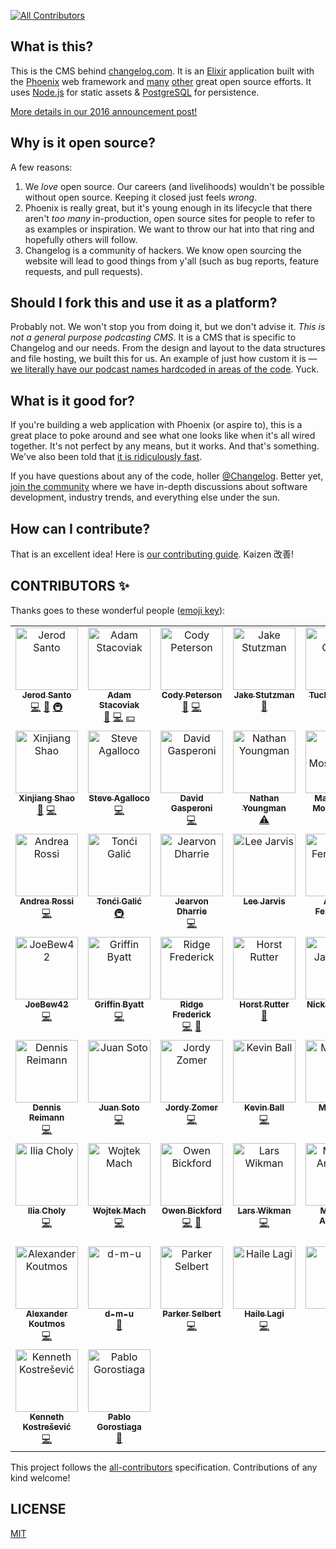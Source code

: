 [![All Contributors](https://img.shields.io/badge/all_contributors-31-orange.svg?style=flat-square)](#contributors-)

## What is this?

This is the CMS behind [changelog.com](https://changelog.com).
It is an [Elixir](http://elixir-lang.org) application built with the [Phoenix](http://www.phoenixframework.org) web framework and [many](https://github.com/thechangelog/changelog.com/blob/master/mix.exs#L33) [other](https://github.com/thechangelog/changelog.com/blob/master/assets/package.json) great open source efforts.
It uses [Node.js](https://nodejs.org/en/) for static assets & [PostgreSQL](https://www.postgresql.org) for persistence.

[More details in our 2016 announcement post!](https://changelog.com/posts/changelog-is-open-source)

## Why is it open source?

A few reasons:

1. We _love_ open source. Our careers (and livelihoods) wouldn't be possible without open source. Keeping it closed just feels _wrong_.
2. Phoenix is really great, but it's young enough in its lifecycle that there aren't _too many_ in-production, open source sites for people to refer to as examples or inspiration. We want to throw our hat into that ring and hopefully others will follow.
3. Changelog is a community of hackers. We know open sourcing the website will lead to good things from y'all (such as bug reports, feature requests, and pull requests).

## Should I fork this and use it as a platform?

Probably not. We won't stop you from doing it, but we don't advise it. _This is not a general purpose podcasting CMS_. It is a CMS that is specific to Changelog and our needs. From the design and layout to the data structures and file hosting, we built this for us. An example of just how custom it is — [we literally have our podcast names hardcoded in areas of the code](https://github.com/thechangelog/changelog.com/blob/14e2f412400df7648be2b77ec88b393e80d81eae/lib/changelog/buffer/buffer.ex#L7-L12). Yuck.

## What is it good for?

If you're building a web application with Phoenix (or aspire to), this is a great place to poke around and see what one looks like when it's all wired together. It's not perfect by any means, but it works. And that's something. We've also been told that [it is ridiculously fast](https://twitter.com/augiedb/status/788344626663096320).

If you have questions about any of the code, holler [@Changelog](https://twitter.com/changelog). Better yet, [join the community](https://changelog.com/community) where we have in-depth discussions about software development, industry trends, and everything else under the sun.

## How can I contribute?

That is an excellent idea! Here is [our contributing guide](CONTRIBUTING.md). Kaizen 改善!

## CONTRIBUTORS ✨

Thanks goes to these wonderful people ([emoji key](https://github.com/kentcdodds/all-contributors#emoji-key)):

<!-- ALL-CONTRIBUTORS-LIST:START - Do not remove or modify this section -->
<!-- prettier-ignore-start -->
<!-- markdownlint-disable -->
<table>
  <tbody>
    <tr>
      <td align="center" valign="top" width="16.66%"><a href="https://jerodsanto.net"><img src="https://avatars3.githubusercontent.com/u/8212?v=3?s=100" width="100px;" alt="Jerod Santo"/><br /><sub><b>Jerod Santo</b></sub></a><br /><a href="https://github.com/thechangelog/changelog.com/commits?author=jerodsanto" title="Code">💻</a> <a href="https://github.com/thechangelog/changelog.com/commits?author=jerodsanto" title="Documentation">📖</a> <a href="#infra-jerodsanto" title="Infrastructure (Hosting, Build-Tools, etc)">🚇</a></td>
      <td align="center" valign="top" width="16.66%"><a href="https://changelog.com/"><img src="https://avatars2.githubusercontent.com/u/2933?v=3?s=100" width="100px;" alt="Adam Stacoviak"/><br /><sub><b>Adam Stacoviak</b></sub></a><br /><a href="#design-adamstac" title="Design">🎨</a> <a href="https://github.com/thechangelog/changelog.com/commits?author=adamstac" title="Code">💻</a> <a href="#financial-adamstac" title="Financial">💵</a></td>
      <td align="center" valign="top" width="16.66%"><a href="http://humanshapes.co"><img src="https://avatars0.githubusercontent.com/u/378665?v=3?s=100" width="100px;" alt="Cody Peterson"/><br /><sub><b>Cody Peterson</b></sub></a><br /><a href="#design-codyjames" title="Design">🎨</a> <a href="https://github.com/thechangelog/changelog.com/commits?author=codyjames" title="Code">💻</a></td>
      <td align="center" valign="top" width="16.66%"><a href="http://elevate.co"><img src="https://pbs.twimg.com/profile_images/1053277843176677379/7y-9aoX5_400x400.jpg?s=100" width="100px;" alt="Jake Stutzman"/><br /><sub><b>Jake Stutzman</b></sub></a><br /><a href="#design-jakestutzman" title="Design">🎨</a></td>
      <td align="center" valign="top" width="16.66%"><a href="https://github.com/TuckerCowie"><img src="https://avatars2.githubusercontent.com/u/7838530?v=3?s=100" width="100px;" alt="Tucker Cowie"/><br /><sub><b>Tucker Cowie</b></sub></a><br /><a href="https://github.com/thechangelog/changelog.com/commits?author=TuckerCowie" title="Code">💻</a></td>
      <td align="center" valign="top" width="16.66%"><a href="https://github.com/gerhard"><img src="https://avatars2.githubusercontent.com/u/3342?v=3?s=100" width="100px;" alt="Gerhard Lazu"/><br /><sub><b>Gerhard Lazu</b></sub></a><br /><a href="#infra-gerhard" title="Infrastructure (Hosting, Build-Tools, etc)">🚇</a> <a href="https://github.com/thechangelog/changelog.com/commits?author=gerhard" title="Code">💻</a></td>
    </tr>
    <tr>
      <td align="center" valign="top" width="16.66%"><a href="https://www.xinjiangshao.com"><img src="https://avatars3.githubusercontent.com/u/635858?v=3?s=100" width="100px;" alt="Xinjiang Shao"/><br /><sub><b>Xinjiang Shao</b></sub></a><br /><a href="https://github.com/thechangelog/changelog.com/commits?author=soleo" title="Documentation">📖</a> <a href="https://github.com/thechangelog/changelog.com/commits?author=soleo" title="Code">💻</a></td>
      <td align="center" valign="top" width="16.66%"><a href="http://beforeitwasround.com"><img src="https://avatars0.githubusercontent.com/u/28044?v=3?s=100" width="100px;" alt="Steve Agalloco"/><br /><sub><b>Steve Agalloco</b></sub></a><br /><a href="https://github.com/thechangelog/changelog.com/commits?author=stve" title="Code">💻</a></td>
      <td align="center" valign="top" width="16.66%"><a href="http://david.gasperoni.org"><img src="https://avatars1.githubusercontent.com/u/898057?v=3?s=100" width="100px;" alt="David Gasperoni"/><br /><sub><b>David Gasperoni</b></sub></a><br /><a href="https://github.com/thechangelog/changelog.com/commits?author=mcdado" title="Code">💻</a></td>
      <td align="center" valign="top" width="16.66%"><a href="https://nathany.com"><img src="https://avatars2.githubusercontent.com/u/4566?v=3?s=100" width="100px;" alt="Nathan Youngman"/><br /><sub><b>Nathan Youngman</b></sub></a><br /><a href="https://github.com/thechangelog/changelog.com/commits?author=nathany" title="Tests">⚠️</a></td>
      <td align="center" valign="top" width="16.66%"><a href="http://mavimo.org"><img src="https://avatars3.githubusercontent.com/u/43941?v=3?s=100" width="100px;" alt="Marco Vito Moscaritolo"/><br /><sub><b>Marco Vito Moscaritolo</b></sub></a><br /><a href="https://github.com/thechangelog/changelog.com/commits?author=mavimo" title="Code">💻</a></td>
      <td align="center" valign="top" width="16.66%"><a href="https://github.com/fallenpeace"><img src="https://avatars0.githubusercontent.com/u/5904417?v=3?s=100" width="100px;" alt="0x4e"/><br /><sub><b>0x4e</b></sub></a><br /><a href="https://github.com/thechangelog/changelog.com/commits?author=fallenpeace" title="Code">💻</a></td>
    </tr>
    <tr>
      <td align="center" valign="top" width="16.66%"><a href="https://github.com/lucidstack"><img src="https://avatars2.githubusercontent.com/u/1248581?v=3?s=100" width="100px;" alt="Andrea Rossi"/><br /><sub><b>Andrea Rossi</b></sub></a><br /><a href="https://github.com/thechangelog/changelog.com/commits?author=lucidstack" title="Code">💻</a></td>
      <td align="center" valign="top" width="16.66%"><a href="http://tuxified.com"><img src="https://avatars3.githubusercontent.com/u/51889?v=3?s=100" width="100px;" alt="Tonći Galić"/><br /><sub><b>Tonći Galić</b></sub></a><br /><a href="#infra-Tuxified" title="Infrastructure (Hosting, Build-Tools, etc)">🚇</a></td>
      <td align="center" valign="top" width="16.66%"><a href="http://jearvondharrie.com"><img src="https://avatars2.githubusercontent.com/u/321306?v=3?s=100" width="100px;" alt="Jearvon Dharrie"/><br /><sub><b>Jearvon Dharrie</b></sub></a><br /><a href="https://github.com/thechangelog/changelog.com/commits?author=iamjarvo" title="Code">💻</a></td>
      <td align="center" valign="top" width="16.66%"><a href="http://twitter.com/lee_jarvis"><img src="https://avatars2.githubusercontent.com/u/197567?v=3?s=100" width="100px;" alt="Lee Jarvis"/><br /><sub><b>Lee Jarvis</b></sub></a><br /></td>
      <td align="center" valign="top" width="16.66%"><a href="https://github.com/agustif"><img src="https://avatars0.githubusercontent.com/u/6601142?v=3?s=100" width="100px;" alt="Agusti Fernandez"/><br /><sub><b>Agusti Fernandez</b></sub></a><br /><a href="https://github.com/thechangelog/changelog.com/commits?author=agustif" title="Code">💻</a></td>
      <td align="center" valign="top" width="16.66%"><a href="https://github.com/LenPayne"><img src="https://avatars3.githubusercontent.com/u/1460304?v=4?s=100" width="100px;" alt="Len Payne"/><br /><sub><b>Len Payne</b></sub></a><br /><a href="https://github.com/thechangelog/changelog.com/commits?author=LenPayne" title="Code">💻</a></td>
    </tr>
    <tr>
      <td align="center" valign="top" width="16.66%"><a href="http://joebew42.github.io/about/"><img src="https://avatars2.githubusercontent.com/u/1238549?v=4?s=100" width="100px;" alt="JoeBew42"/><br /><sub><b>JoeBew42</b></sub></a><br /><a href="https://github.com/thechangelog/changelog.com/commits?author=joebew42" title="Code">💻</a></td>
      <td align="center" valign="top" width="16.66%"><a href="http://griffinbyatt.com"><img src="https://avatars3.githubusercontent.com/u/6545494?v=4?s=100" width="100px;" alt="Griffin Byatt"/><br /><sub><b>Griffin Byatt</b></sub></a><br /><a href="https://github.com/thechangelog/changelog.com/commits?author=GriffinMB" title="Code">💻</a></td>
      <td align="center" valign="top" width="16.66%"><a href="https://github.com/r-frederick"><img src="https://avatars1.githubusercontent.com/u/13277581?v=4?s=100" width="100px;" alt="Ridge Frederick"/><br /><sub><b>Ridge Frederick</b></sub></a><br /><a href="https://github.com/thechangelog/changelog.com/commits?author=r-frederick" title="Code">💻</a> <a href="https://github.com/thechangelog/changelog.com/issues?q=author%3Ar-frederick" title="Bug reports">🐛</a></td>
      <td align="center" valign="top" width="16.66%"><a href="https://keybase.io/hhrutter"><img src="https://avatars0.githubusercontent.com/u/11322155?v=4?s=100" width="100px;" alt="Horst Rutter"/><br /><sub><b>Horst Rutter</b></sub></a><br /><a href="https://github.com/thechangelog/changelog.com/issues?q=author%3Ahhrutter" title="Bug reports">🐛</a></td>
      <td align="center" valign="top" width="16.66%"><a href="https://nickjanetakis.com"><img src="https://avatars2.githubusercontent.com/u/813219?v=4?s=100" width="100px;" alt="Nick Janetakis"/><br /><sub><b>Nick Janetakis</b></sub></a><br /><a href="https://github.com/thechangelog/changelog.com/issues?q=author%3Anickjj" title="Bug reports">🐛</a> <a href="https://github.com/thechangelog/changelog.com/commits?author=nickjj" title="Code">💻</a></td>
      <td align="center" valign="top" width="16.66%"><a href="https://ryanwilldev.com"><img src="https://avatars0.githubusercontent.com/u/12587988?v=4?s=100" width="100px;" alt="Ryan Will"/><br /><sub><b>Ryan Will</b></sub></a><br /><a href="https://github.com/thechangelog/changelog.com/issues?q=author%3ARyanWillDev" title="Bug reports">🐛</a> <a href="https://github.com/thechangelog/changelog.com/commits?author=RyanWillDev" title="Code">💻</a></td>
    </tr>
    <tr>
      <td align="center" valign="top" width="16.66%"><a href="https://dennisreimann.de"><img src="https://avatars1.githubusercontent.com/u/886?v=3?s=100" width="100px;" alt="Dennis Reimann"/><br /><sub><b>Dennis Reimann</b></sub></a><br /><a href="https://github.com/thechangelog/changelog.com/commits?author=dennisreimann" title="Code">💻</a></td>
      <td align="center" valign="top" width="16.66%"><a href="https://juansoto.me"><img src="https://avatars1.githubusercontent.com/u/8217766?v=3?s=100" width="100px;" alt="Juan Soto"/><br /><sub><b>Juan Soto</b></sub></a><br /><a href="https://github.com/thechangelog/changelog.com/commits?author=sotojuan" title="Code">💻</a></td>
      <td align="center" valign="top" width="16.66%"><a href="https://github.com/JordyZomer"><img src="https://avatars3.githubusercontent.com/u/17198473?v=4?s=100" width="100px;" alt="Jordy Zomer"/><br /><sub><b>Jordy Zomer</b></sub></a><br /><a href="https://github.com/thechangelog/changelog.com/commits?author=JordyZomer" title="Code">💻</a></td>
      <td align="center" valign="top" width="16.66%"><a href="https://zendev.com"><img src="https://avatars0.githubusercontent.com/u/44007?v=4?s=100" width="100px;" alt="Kevin Ball"/><br /><sub><b>Kevin Ball</b></sub></a><br /><a href="https://github.com/thechangelog/changelog.com/commits?author=kball" title="Code">💻</a></td>
      <td align="center" valign="top" width="16.66%"><a href="http://matryer.com"><img src="https://avatars3.githubusercontent.com/u/101659?v=4?s=100" width="100px;" alt="Mat Ryer"/><br /><sub><b>Mat Ryer</b></sub></a><br /><a href="https://github.com/thechangelog/changelog.com/commits?author=matryer" title="Code">💻</a></td>
      <td align="center" valign="top" width="16.66%"><a href="https://github.com/yanokwa"><img src="https://avatars3.githubusercontent.com/u/32369?v=4?s=100" width="100px;" alt="Yaw Anokwa"/><br /><sub><b>Yaw Anokwa</b></sub></a><br /><a href="https://github.com/thechangelog/changelog.com/commits?author=yanokwa" title="Code">💻</a></td>
    </tr>
    <tr>
      <td align="center" valign="top" width="16.66%"><a href="http://choly.ca"><img src="https://avatars1.githubusercontent.com/u/943597?v=4?s=100" width="100px;" alt="Ilia Choly"/><br /><sub><b>Ilia Choly</b></sub></a><br /><a href="https://github.com/thechangelog/changelog.com/commits?author=icholy" title="Code">💻</a></td>
      <td align="center" valign="top" width="16.66%"><a href="http://wojtekmach.pl"><img src="https://avatars0.githubusercontent.com/u/76071?v=4?s=100" width="100px;" alt="Wojtek Mach"/><br /><sub><b>Wojtek Mach</b></sub></a><br /><a href="https://github.com/thechangelog/changelog.com/commits?author=wojtekmach" title="Code">💻</a></td>
      <td align="center" valign="top" width="16.66%"><a href="https://github.com/type1fool"><img src="https://avatars3.githubusercontent.com/u/13895134?v=4?s=100" width="100px;" alt="Owen Bickford"/><br /><sub><b>Owen Bickford</b></sub></a><br /><a href="https://github.com/thechangelog/changelog.com/commits?author=type1fool" title="Code">💻</a> <a href="#blog-type1fool" title="Blogposts">📝</a></td>
      <td align="center" valign="top" width="16.66%"><a href="http://underjord.io"><img src="https://avatars1.githubusercontent.com/u/1971237?v=4?s=100" width="100px;" alt="Lars Wikman"/><br /><sub><b>Lars Wikman</b></sub></a><br /><a href="https://github.com/thechangelog/changelog.com/commits?author=lawik" title="Code">💻</a></td>
      <td align="center" valign="top" width="16.66%"><a href="https://marceloandrader.github.io/"><img src="https://avatars0.githubusercontent.com/u/57552?v=4?s=100" width="100px;" alt="Marcelo Andrade"/><br /><sub><b>Marcelo Andrade</b></sub></a><br /><a href="https://github.com/thechangelog/changelog.com/commits?author=marceloandrader" title="Code">💻</a></td>
      <td align="center" valign="top" width="16.66%"><a href="https://github.com/axelson"><img src="https://avatars1.githubusercontent.com/u/9973?v=4?s=100" width="100px;" alt="Jason Axelson"/><br /><sub><b>Jason Axelson</b></sub></a><br /><a href="https://github.com/thechangelog/changelog.com/commits?author=axelson" title="Code">💻</a></td>
    </tr>
    <tr>
      <td align="center" valign="top" width="16.66%"><a href="https://akoutmos.com/"><img src="https://avatars0.githubusercontent.com/u/4753634?v=4?s=100" width="100px;" alt="Alexander Koutmos"/><br /><sub><b>Alexander Koutmos</b></sub></a><br /><a href="https://github.com/thechangelog/changelog.com/commits?author=akoutmos" title="Code">💻</a></td>
      <td align="center" valign="top" width="16.66%"><a href="https://github.com/d-m-u"><img src="https://avatars.githubusercontent.com/u/16326669?v=4?s=100" width="100px;" alt="d-m-u"/><br /><sub><b>d-m-u</b></sub></a><br /><a href="https://github.com/thechangelog/changelog.com/issues?q=author%3Ad-m-u" title="Bug reports">🐛</a></td>
      <td align="center" valign="top" width="16.66%"><a href="http://sorentwo.com"><img src="https://avatars.githubusercontent.com/u/270831?v=4?s=100" width="100px;" alt="Parker Selbert"/><br /><sub><b>Parker Selbert</b></sub></a><br /><a href="https://github.com/thechangelog/changelog.com/commits?author=sorentwo" title="Code">💻</a></td>
      <td align="center" valign="top" width="16.66%"><a href="http://hailelagi.com"><img src="https://avatars.githubusercontent.com/u/52631736?v=4?s=100" width="100px;" alt="Haile Lagi"/><br /><sub><b>Haile Lagi</b></sub></a><br /><a href="https://github.com/thechangelog/changelog.com/commits?author=hailelagi" title="Code">💻</a></td>
      <td align="center" valign="top" width="16.66%"><a href="http://nezteb.net"><img src="https://avatars.githubusercontent.com/u/3588798?v=4?s=100" width="100px;" alt="Noah"/><br /><sub><b>Noah</b></sub></a><br /><a href="https://github.com/thechangelog/changelog.com/commits?author=Nezteb" title="Documentation">📖</a></td>
      <td align="center" valign="top" width="16.66%"><a href="https://github.com/pilor"><img src="https://avatars.githubusercontent.com/u/718813?v=4?s=100" width="100px;" alt="Chris Eggert"/><br /><sub><b>Chris Eggert</b></sub></a><br /><a href="https://github.com/thechangelog/changelog.com/commits?author=pilor" title="Code">💻</a> <a href="https://github.com/thechangelog/changelog.com/commits?author=pilor" title="Documentation">📖</a></td>
    </tr>
    <tr>
      <td align="center" valign="top" width="16.66%"><a href="https://reintegrate-web-development.fly.dev/"><img src="https://avatars.githubusercontent.com/u/34007453?v=4?s=100" width="100px;" alt="Kenneth Kostrešević"/><br /><sub><b>Kenneth Kostrešević</b></sub></a><br /><a href="https://github.com/thechangelog/changelog.com/commits?author=ken-kost" title="Code">💻</a></td>
      <td align="center" valign="top" width="16.66%"><a href="https://github.com/gorosgobe"><img src="https://avatars.githubusercontent.com/u/26676483?v=4?s=100" width="100px;" alt="Pablo Gorostiaga"/><br /><sub><b>Pablo Gorostiaga</b></sub></a><br /><a href="https://github.com/thechangelog/changelog.com/issues?q=author%3Agorosgobe" title="Bug reports">🐛</a></td>
    </tr>
  </tbody>
</table>

<!-- markdownlint-restore -->
<!-- prettier-ignore-end -->

<!-- ALL-CONTRIBUTORS-LIST:END -->

This project follows the [all-contributors](https://github.com/kentcdodds/all-contributors) specification. Contributions of any kind welcome!

## LICENSE

[MIT](LICENSE)
